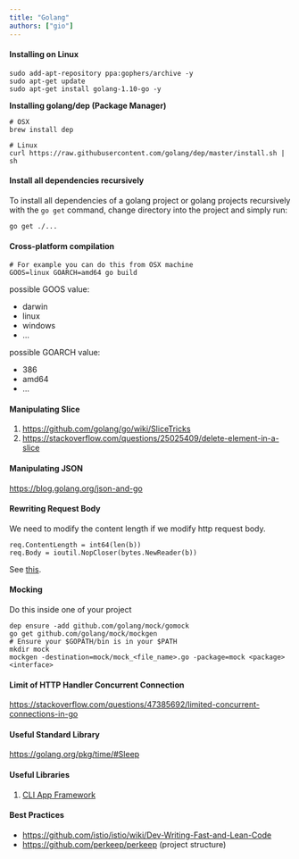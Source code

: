 ```yaml
---
title: "Golang"
authors: ["gio"]
---
```


#### Installing on Linux

```shell
sudo add-apt-repository ppa:gophers/archive -y
sudo apt-get update
sudo apt-get install golang-1.10-go -y
```

**Installing golang/dep (Package Manager)**

```shell
# OSX
brew install dep

# Linux
curl https://raw.githubusercontent.com/golang/dep/master/install.sh | sh
```

#### Install all dependencies recursively

To install all dependencies of a golang project or golang projects recursively with the `go get` command, change directory into the project and simply run:

```shell
go get ./...
```

#### Cross-platform compilation

```shell
# For example you can do this from OSX machine
GOOS=linux GOARCH=amd64 go build
```

possible GOOS value:
- darwin
- linux
- windows
- ...

possible GOARCH value:
- 386
- amd64
- ...

#### Manipulating Slice

1. https://github.com/golang/go/wiki/SliceTricks
2. https://stackoverflow.com/questions/25025409/delete-element-in-a-slice

#### Manipulating JSON

https://blog.golang.org/json-and-go

#### Rewriting Request Body

We need to modify the content length if we modify http request body.

```golang
req.ContentLength = int64(len(b))
req.Body = ioutil.NopCloser(bytes.NewReader(b))
```

See [this](https://stackoverflow.com/questions/33606330/golang-rewrite-http-request-body).

#### Mocking

Do this inside one of your project

```shell
dep ensure -add github.com/golang/mock/gomock
go get github.com/golang/mock/mockgen
# Ensure your $GOPATH/bin is in your $PATH
mkdir mock
mockgen -destination=mock/mock_<file_name>.go -package=mock <package> <interface>
```

#### Limit of HTTP Handler Concurrent Connection

https://stackoverflow.com/questions/47385692/limited-concurrent-connections-in-go

#### Useful Standard Library

https://golang.org/pkg/time/#Sleep

#### Useful Libraries

1. [CLI App Framework](https://github.com/urfave/cli)

#### Best Practices

- https://github.com/istio/istio/wiki/Dev-Writing-Fast-and-Lean-Code
- https://github.com/perkeep/perkeep (project structure)
